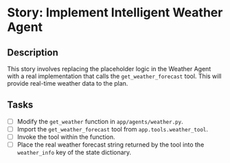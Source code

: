 # Story: Implement Intelligent Weather Agent

## Description

This story involves replacing the placeholder logic in the Weather Agent with a real implementation that calls the `get_weather_forecast` tool. This will provide real-time weather data to the plan.

## Tasks

- [ ] Modify the `get_weather` function in `app/agents/weather.py`.
- [ ] Import the `get_weather_forecast` tool from `app.tools.weather_tool`.
- [ ] Invoke the tool within the function.
- [ ] Place the real weather forecast string returned by the tool into the `weather_info` key of the state dictionary.
